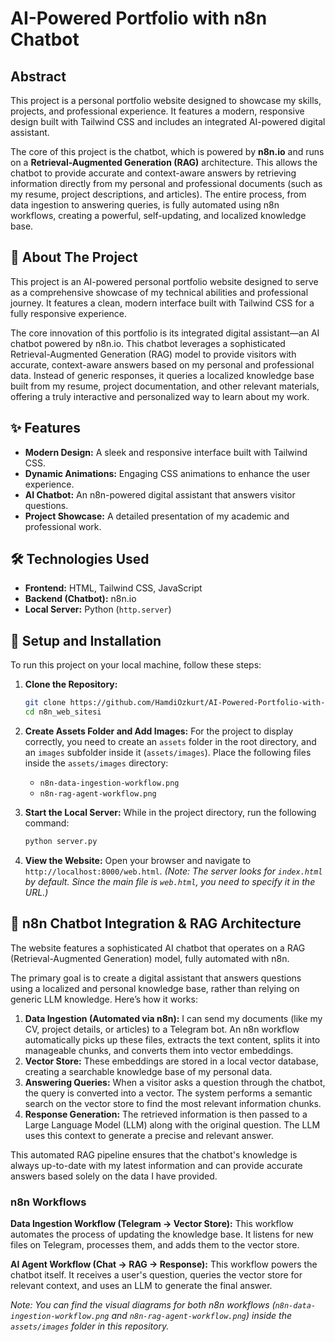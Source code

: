 # AI-Powered Portfolio with n8n Chatbot

## Abstract

This project is a personal portfolio website designed to showcase my skills, projects, and professional experience. It features a modern, responsive design built with Tailwind CSS and includes an integrated AI-powered digital assistant. 

The core of this project is the chatbot, which is powered by **n8n.io** and runs on a **Retrieval-Augmented Generation (RAG)** architecture. This allows the chatbot to provide accurate and context-aware answers by retrieving information directly from my personal and professional documents (such as my resume, project descriptions, and articles). The entire process, from data ingestion to answering queries, is fully automated using n8n workflows, creating a powerful, self-updating, and localized knowledge base.

## 📖 About The Project

This project is an AI-powered personal portfolio website designed to serve as a comprehensive showcase of my technical abilities and professional journey. It features a clean, modern interface built with Tailwind CSS for a fully responsive experience.

The core innovation of this portfolio is its integrated digital assistant—an AI chatbot powered by n8n.io. This chatbot leverages a sophisticated Retrieval-Augmented Generation (RAG) model to provide visitors with accurate, context-aware answers based on my personal and professional data. Instead of generic responses, it queries a localized knowledge base built from my resume, project documentation, and other relevant materials, offering a truly interactive and personalized way to learn about my work.

## ✨ Features

-   **Modern Design:** A sleek and responsive interface built with Tailwind CSS.
-   **Dynamic Animations:** Engaging CSS animations to enhance the user experience.
-   **AI Chatbot:** An n8n-powered digital assistant that answers visitor questions.
-   **Project Showcase:** A detailed presentation of my academic and professional work.

## 🛠️ Technologies Used

-   **Frontend:** HTML, Tailwind CSS, JavaScript
-   **Backend (Chatbot):** n8n.io
-   **Local Server:** Python (`http.server`)

## 🚀 Setup and Installation

To run this project on your local machine, follow these steps:

1.  **Clone the Repository:**
    ```bash
    git clone https://github.com/HamdiOzkurt/AI-Powered-Portfolio-with-n8n-Chatbot.git
    cd n8n_web_sitesi
    ```

2.  **Create Assets Folder and Add Images:**
    For the project to display correctly, you need to create an `assets` folder in the root directory, and an `images` subfolder inside it (`assets/images`). Place the following files inside the `assets/images` directory:
    -   `n8n-data-ingestion-workflow.png`
    -   `n8n-rag-agent-workflow.png`

3.  **Start the Local Server:**
    While in the project directory, run the following command:
    ```bash
    python server.py
    ```

4.  **View the Website:**
    Open your browser and navigate to `http://localhost:8000/web.html`.
    *(Note: The server looks for `index.html` by default. Since the main file is `web.html`, you need to specify it in the URL.)*

## 🤖 n8n Chatbot Integration & RAG Architecture

The website features a sophisticated AI chatbot that operates on a RAG (Retrieval-Augmented Generation) model, fully automated with n8n.

The primary goal is to create a digital assistant that answers questions using a localized and personal knowledge base, rather than relying on generic LLM knowledge. Here’s how it works:

1.  **Data Ingestion (Automated via n8n):** I can send my documents (like my CV, project details, or articles) to a Telegram bot. An n8n workflow automatically picks up these files, extracts the text content, splits it into manageable chunks, and converts them into vector embeddings.
2.  **Vector Store:** These embeddings are stored in a local vector database, creating a searchable knowledge base of my personal data.
3.  **Answering Queries:** When a visitor asks a question through the chatbot, the query is converted into a vector. The system performs a semantic search on the vector store to find the most relevant information chunks. 
4.  **Response Generation:** The retrieved information is then passed to a Large Language Model (LLM) along with the original question. The LLM uses this context to generate a precise and relevant answer.

This automated RAG pipeline ensures that the chatbot's knowledge is always up-to-date with my latest information and can provide accurate answers based solely on the data I have provided.

### n8n Workflows

**Data Ingestion Workflow (Telegram → Vector Store):** This workflow automates the process of updating the knowledge base. It listens for new files on Telegram, processes them, and adds them to the vector store.

**AI Agent Workflow (Chat → RAG → Response):** This workflow powers the chatbot itself. It receives a user's question, queries the vector store for relevant context, and uses an LLM to generate the final answer.

*Note: You can find the visual diagrams for both n8n workflows (`n8n-data-ingestion-workflow.png` and `n8n-rag-agent-workflow.png`) inside the `assets/images` folder in this repository.*
